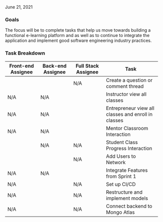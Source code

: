 June 21, 2021


### Goals

The focus will be to complete tasks that help us move towards building a functional e-learning platform and as well as to continue to integrate the application and implement good software engineering industry practices.

### Task Breakdown

| Front-end Assignee | Back-end Assignee | Full Stack Assignee | Task                                                |
|--------------------|-------------------|--------------------|-----------------------------------------------------|
|               |              | N/A                | Create a question or comment thread                 |
| N/A                | N/A               |             | Instructor view all classes                         |
| N/A                | N/A               |           | Entrepreneur view all classes and enroll in classes |
| N/A                | N/A               |               | Mentor Classroom Interaction                        |
|              | N/A               | N/A                | Student Class Progress Interaction                  |
|              |              | N/A                | Add Users to Network                                |
| N/A                | N/A               |               | Integrate Features from Sprint 1                    |
| N/A                |             | N/A                | Set up CI/CD                                        |
| N/A                |             | N/A                | Restructure and implement models                    |
| N/A                |             | N/A                | Connect backend to Mongo Atlas                      |
